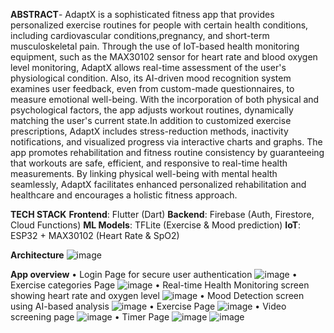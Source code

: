 **ABSTRACT**- AdaptX is a sophisticated fitness app that provides personalized exercise routines for people with certain health conditions, including cardiovascular conditions,pregnancy, and short-term musculoskeletal pain. Through the use of IoT-based health monitoring equipment, such as the MAX30102 sensor for heart rate and blood oxygen level monitoring, AdaptX allows real-time assessment of the user's physiological condition. Also, its AI-driven mood recognition system examines user feedback, even from custom-made questionnaires, to measure emotional well-being. With the incorporation of both physical and psychological factors, the app adjusts workout routines, dynamically matching the user's current state.In addition to customized exercise prescriptions, AdaptX includes stress-reduction methods, inactivity notifications, and visualized progress via interactive charts and graphs. The app promotes rehabilitation and fitness routine consistency by guaranteeing that workouts are safe, efficient, and responsive to real-time health measurements. By linking physical well-being with mental health seamlessly, AdaptX facilitates enhanced personalized rehabilitation and healthcare and encourages a holistic fitness approach. 

**TECH STACK**
**Frontend**: Flutter (Dart)
**Backend**: Firebase (Auth, Firestore, Cloud Functions)
**ML Models**: TFLite (Exercise & Mood prediction)
**IoT**: ESP32 + MAX30102 (Heart Rate & SpO2)

**Architecture**
![image](https://github.com/user-attachments/assets/8a1cab2c-b3b9-49b4-8240-5b606707a7e4)

**App overview**
•	Login Page for secure user authentication
![image](https://github.com/user-attachments/assets/f993e20f-7975-4a4e-806e-575c8927df44)
•	Exercise categories Page
![image](https://github.com/user-attachments/assets/47ca4780-c945-4415-9154-6e7ca2598b55)
•	Real-time Health Monitoring screen showing heart rate and oxygen level
![image](https://github.com/user-attachments/assets/5ff67e5d-9872-421e-b196-71ca60d3fe7d)
•	Mood Detection screen using AI-based analysis
![image](https://github.com/user-attachments/assets/ea712e12-a5d5-432a-a5fc-1b999483522c)
•	Exercise Page
![image](https://github.com/user-attachments/assets/03d5714c-f633-4870-8a36-4e687647e675)
•	Video screening page
![image](https://github.com/user-attachments/assets/1fe399ae-f069-4e1f-994f-7beeac0943de)
•	Timer Page
![image](https://github.com/user-attachments/assets/216bd657-780d-49e9-ab7c-30612ac0fb95)
![image](https://github.com/user-attachments/assets/b2d32585-2767-4620-88a7-c3e88c036de9)








